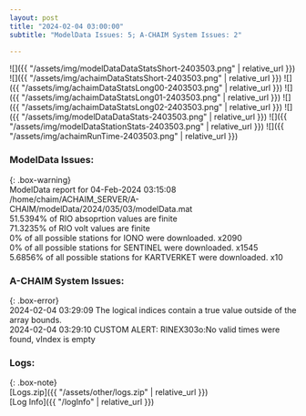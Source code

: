 ```yaml
---
layout: post
title: "2024-02-04 03:00:00"
subtitle: "ModelData Issues: 5; A-CHAIM System Issues: 2"

---
```


![]({{ "/assets/img/modelDataDataStatsShort-2403503.png" | relative_url }})
![]({{ "/assets/img/achaimDataStatsShort-2403503.png" | relative_url }})
![]({{ "/assets/img/achaimDataStatsLong00-2403503.png" | relative_url }})
![]({{ "/assets/img/achaimDataStatsLong01-2403503.png" | relative_url }})
![]({{ "/assets/img/achaimDataStatsLong02-2403503.png" | relative_url }})
![]({{ "/assets/img/modelDataDataStats-2403503.png" | relative_url }})
![]({{ "/assets/img/modelDataStationStats-2403503.png" | relative_url }})
![]({{ "/assets/img/achaimRunTime-2403503.png" | relative_url }})


### ModelData Issues:  
  
{: .box-warning}  
 ModelData report for 04-Feb-2024 03:15:08   
 /home/chaim/ACHAIM_SERVER/A-CHAIM/modelData/2024/035/03/modelData.mat   
 51.5394% of RIO absoprtion values are finite   
 71.3235% of RIO volt values are finite   
 0% of all possible stations for IONO were downloaded. x2090   
 0% of all possible stations for SENTINEL were downloaded. x1545   
 5.6856% of all possible stations for KARTVERKET were downloaded. x10   
  
### A-CHAIM System Issues:  
  
{: .box-error}  
2024-02-04 03:29:09 The logical indices contain a true value outside of the array bounds.  
2024-02-04 03:29:10 CUSTOM ALERT: RINEX303o:No valid times were found, vIndex is empty  

### Logs:  
  
{: .box-note}  
[Logs.zip]({{ "/assets/other/logs.zip" | relative_url }})  
[Log Info]({{ "/logInfo" | relative_url }})  
